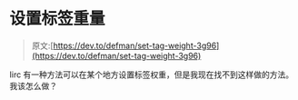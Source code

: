 # 设置标签重量

> 原文:[https://dev.to/defman/set-tag-weight-3g96](https://dev.to/defman/set-tag-weight-3g96)

Iirc 有一种方法可以在某个地方设置标签权重，但是我现在找不到这样做的方法。我该怎么做？